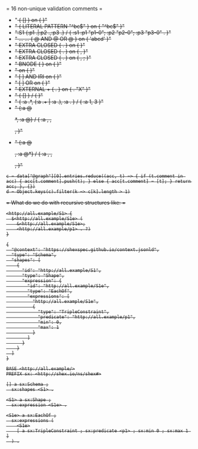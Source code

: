 = 16 non-unique validation comments =

- "<S> { <p1> [<v1>] } on { <s1> <p1> <v1> }"
- "<S1> { <p1> LITERAL PATTERN "^bc$" } on { <s1> <p1> "^bc$" }"
- ":S1 {:p1 .|:p2 .,:p3 .} / { :s1 :p1 "p1-0"; :p2 "p2-0"; :p3 "p3-0" . }"
- "<vc1> ... <vc3> ... <S> { <p1> @<vc1> AND @<vc2> OR @<vc3> } on { <s1> <p1> 'abcd' }"
- "<S> EXTRA <p1> CLOSED { <p1> . } on { <s1> <p1> <o1> }"
- "<S> EXTRA <p1> CLOSED { <p1> . } on { <s1> <p1> <o1>, <o2> }"
- "<S> EXTRA <p1> CLOSED { <p1> . } on { <s1> <p1> <o1>, <o2>; <p2> <o2> }"
- "<S> BNODE {  } on { }"
- "<S> <dt1> on {  }"
- "<S> [<v1> <v2> <v3>] AND IRI on {  }"
- "<S> [<v1> <v2> <v3>] OR <dt1> on {  }"
- "<Sext> EXTERNAL + <Sext> { <p2> . } on { <s1> <p1> <n2> . <n2> <p2> "X" }"
- "<S1> { <p1> [<o1>] } / { <s1> <p1> <o1> }"
- "<S> { :a .*, (:a .+ | :a .), :a . } / { <x> :a 1, 3 }"
- "<S1> {:a @<P>*, :a @<T>} / { <n> :a <pt1>,  <pt2>,  <p>,  <t> }"
- "<S2> {:a @<P>, :a @<T>*} / { <n> :a <pt1>,  <pt2>,  <p>,  <t> }"

```
c = data["@graph"][0].entries.reduce((acc, t) => { if (t.comment in acc) { acc[t.comment].push(t); } else { acc[t.comment] = [t]; } return acc; }, {})
d = Object.keys(c).filter(k => c[k].length > 1)
```

= What do we do with recursive structures like: =
```
<http://all.example/S1> {
  $<http://all.example/S1e> (
    &<http://all.example/S1e>;
    <http://all.example/p1> . ?)
}
```
```
{
  "@context": "https://shexspec.github.io/context.jsonld",
  "type": "Schema",
  "shapes": [
    {
      "id": "http://all.example/S1",
      "type": "Shape",
      "expression": {
        "id": "http://all.example/S1e",
        "type": "EachOf",
        "expressions": [
          "http://all.example/S1e",
          {
            "type": "TripleConstraint",
            "predicate": "http://all.example/p1",
            "min": 0,
            "max": 1
          }
        ]
      }
    }
  ]
}
```
```
BASE <http://all.example/>
PREFIX sx: <http://shex.io/ns/shex#>

[] a sx:Schema ;
  sx:shapes <S1> .

<S1> a sx:Shape ;
  sx:expression <S1e> .

<S1e> a sx:EachOf ;
  sx:expressions (
    <S1e>
    [ a sx:TripleConstraint ; sx:predicate <p1> ; sx:min 0 ; sx:max 1 ]
  ) .
```
